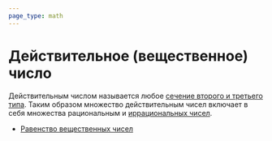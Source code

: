 ```yaml
---
page_type: math
---
```


# Действительное (вещественное) число

Действительным числом называется любое [сечение второго и третьего типа](20221030230520.md). Таким образом множество действительным чисел включает в себя множества рациональным и [иррациональных чисел](20221030231804.md).

* [Равенство вещественных чисел](20221030232937.md)

